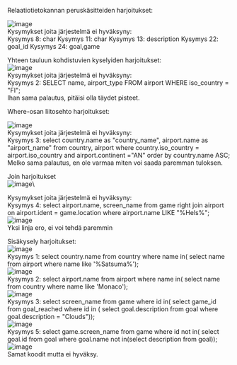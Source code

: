 Relaatiotietokannan peruskäsitteiden harjoitukset:

![image](https://github.com/user-attachments/assets/4a65f5a6-96a6-463b-b262-95139b9fb99f)\
Kysymykset joita järjestelmä ei hyväksyny:\
Kysymys 8: char
Kysymys 11: char
Kysymys 13: description
Kysymys 22: goal_id
Kysymys 24: goal,game

Yhteen tauluun kohdistuvien kyselyiden harjoitukset:  
![image](https://github.com/user-attachments/assets/266e1eb7-f28e-4b6c-b320-c4c6d4789048)  
Kysymykset joita järjestelmä ei hyväksyny:  
Kysymys 2: SELECT name, airport_type FROM airport WHERE iso_country = "FI";  
Ihan sama palautus, pitäisi olla täydet pisteet.  

Where-osan liitosehto harjoitukset:  

![image](https://github.com/user-attachments/assets/866c3ef8-f835-418f-be42-5289038703f9)\
Kysymykset joita järjestelmä ei hyväksyny:  \
Kysymys 3: select country.name as "country_name", airport.name as "airport_name" from country, airport where country.iso_country = airport.iso_country and airport.continent ="AN" order by country.name ASC;  
Melko sama palautus, en ole varmaa miten voi saada paremman tuloksen.  

Join harjoitukset  
![image](https://github.com/user-attachments/assets/69554717-3300-4b04-8ff9-9b84239ccbaf)\

Kysymykset joita järjestelmä ei hyväksyny:  
Kysymys 4: select airport.name, screen_name from game right join airport on airport.ident = game.location where airport.name LIKE "%Hels%";  
![image](https://github.com/user-attachments/assets/2166583e-e1c9-4bd7-af91-57d865842e1c)  
Yksi linja ero, ei voi tehdä paremmin  

Sisäkysely harjoitukset:  
![image](https://github.com/user-attachments/assets/b23df9ea-5ab0-42ef-a40c-29abea74e427)   
Kysymys 1: select country.name from country where name in( select name from airport where name like '%Satsuma%');   
![image](https://github.com/user-attachments/assets/5852a106-fb56-41e6-b8fb-a0bbb66004c0)    
Kysymys 2: select airport.name from airport where name in( select name from country where name like 'Monaco');   
![image](https://github.com/user-attachments/assets/24c600d7-0627-4b08-83ee-9c0dfc4e4d5b)   
Kysymys 3: select screen_name from game where id in( select game_id from goal_reached where id in ( select goal.description from goal where goal.description = "Clouds"));   
![image](https://github.com/user-attachments/assets/7f3fb7be-ddae-471c-8ff1-3be5f4fc3a78)   
Kysymys 5: select game.screen_name from game where id not in( select goal.id from goal where goal.name not in(select description from goal));    
![image](https://github.com/user-attachments/assets/76886558-bf53-4d68-93bb-ced44342106a)   
Samat koodit mutta ei hyväksy.    



